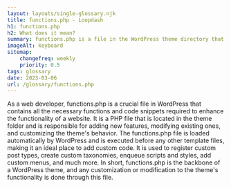 ```yaml
--- 
layout: layouts/single-glossary.njk
title: functions.php - Loopdash
h1: functions.php
h2: What does it mean?
summary: functions.php is a file in the WordPress theme directory that contains PHP code used to add, modify, or remove functionality from a WordPress site.
imageAlt: keyboard
sitemap:
	changefreq: weekly
	priority: 0.5
tags: glossary
date: 2023-03-06
url: /glossary/functions.php
---
```


As a web developer, functions.php is a crucial file in WordPress that contains all the necessary functions and code snippets required to enhance the functionality of a website. It is a PHP file that is located in the theme folder and is responsible for adding new features, modifying existing ones, and customizing the theme's behavior. The functions.php file is loaded automatically by WordPress and is executed before any other template files, making it an ideal place to add custom code. It is used to register custom post types, create custom taxonomies, enqueue scripts and styles, add custom menus, and much more. In short, functions.php is the backbone of a WordPress theme, and any customization or modification to the theme's functionality is done through this file.